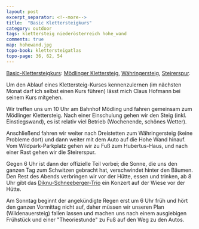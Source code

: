 ```yaml
---
layout: post
excerpt_separator: <!--more-->
title:  "Basic Klettersteigkurs"
category: outdoor
tags: klettersteig niederösterreich hohe_wand
comments: true
map: hohewand.jpg
topo-book: klettersteigatlas
topo-page: 36, 62, 54
---
```

[Basic-Klettersteigkurs](http://alpenverein-edelweiss.at/edelweiss/programm/index_detail.php?veranstaltungId=19416&sektionId=104): [Mödlinger Klettersteig](http://www.bergsteigen.com/klettersteig/niederoesterreich/wienerwald/moedlinger-klettersteig), [Währingersteig](http://www.bergsteigen.com/klettersteig/niederoesterreich/gutensteiner-alpen/waehringersteig), [Steirerspur](http://www.bergsteigen.com/klettersteig/niederoesterreich/gutensteiner-alpen/steirerspur).

<!--more-->

Um den Ablauf eines Klettersteig-Kurses kennenzulernen (im nächsten Monat darf ich selbst einen Kurs führen) lässt mich Claus Hofmann bei seinem Kurs mitgehen.

Wir treffen uns um 10 Uhr am Bahnhof Mödling und fahren gemeinsam zum Mödlinger Klettersteig. Nach einer Einschulung gehen wir den Steig (inkl. Einstiegswand), es ist relativ viel Betrieb (Wochenende, schönes Wetter).

Anschließend fahren wir weiter nach Dreistetten zum Währingersteig (keine Probleme dort) und dann weiter mit dem Auto auf die Hohe Wand hinauf. Vom Wildpark-Parkplatz gehen wir zu Fuß zum Hubertus-Haus, und nach einer Rast gehen wir die Steirerspur.

Gegen 6 Uhr ist dann der offizielle Teil vorbei; die Sonne, die uns den ganzen Tag zum Schwitzen gebracht hat, verschwindet hinter den Bäumen.
Den Rest des Abends verbringen wir vor der Hütte, essen und trinken, ab 8 Uhr gibt das [Diknu-Schneeberger-Trio](http://diknuschneeberger.com/) ein Konzert auf der Wiese vor der Hütte.

Am Sonntag beginnt der angekündigte Regen erst um 6 Uhr früh und hört den ganzen Vormittag nicht auf, daher müssen wir unseren Plan (Wildenauersteig) fallen lassen und machen uns nach einem ausgiebigen Frühstück und einer "Theoriestunde" zu Fuß auf den Weg zu den Autos.
